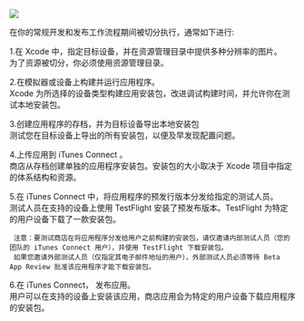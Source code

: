 ![](https://developer.apple.com/library/content/documentation/IDEs/Conceptual/AppDistributionGuide/Art/app_thinning_2x.png)

在你的常规开发和发布工作流程期间被切分执行，通常如下进行:

1.在 Xcode 中，指定目标设备，并在资源管理目录中提供多种分辨率的图片。 <br /> 
为了资源被切分，你必须使用资源管理目录。

2.在模拟器或设备上构建并运行应用程序。 <br />
   Xcode 为所选择的设备类型构建应用安装包，改进调试构建时间，并允许你在测试本地安装包。

3.创建应用程序的存档，并为目标设备导出本地安装包 <br />
测试您在目标设备上导出的所有安装包，以便及早发现配置问题。

4.上传应用到 iTunes Connect 。 <br />
  商店从存档创建单独的应用程序安装包。安装包的大小取决于 Xcode 项目中指定的体系结构和资源。

5.在 iTunes Connect 中，将应用程序的预发行版本分发给指定的测试人员。 <br />
测试人员在支持的设备上使用 TestFlight 安装了预发布版本。TestFlight 为特定的用户设备下载了一款安装包。
   
     注意：要测试商店在将应用程序分发给用户之前构建的安装包，请仅邀请内部测试人员（您的团队的 iTunes Connect 用户），并使用 TestFlight 下载安装包。
     如果您邀请外部测试人员（仅指定其电子邮件地址的用户），外部测试人员必须等待 Beta App Review 批准该应用程序才能下载安装包。
 
6.在 iTunes Connect， 发布应用。 <br />
用户可以在支持的设备上安装该应用，商店应用会为特定的用户设备下载应用程序的安装包。
